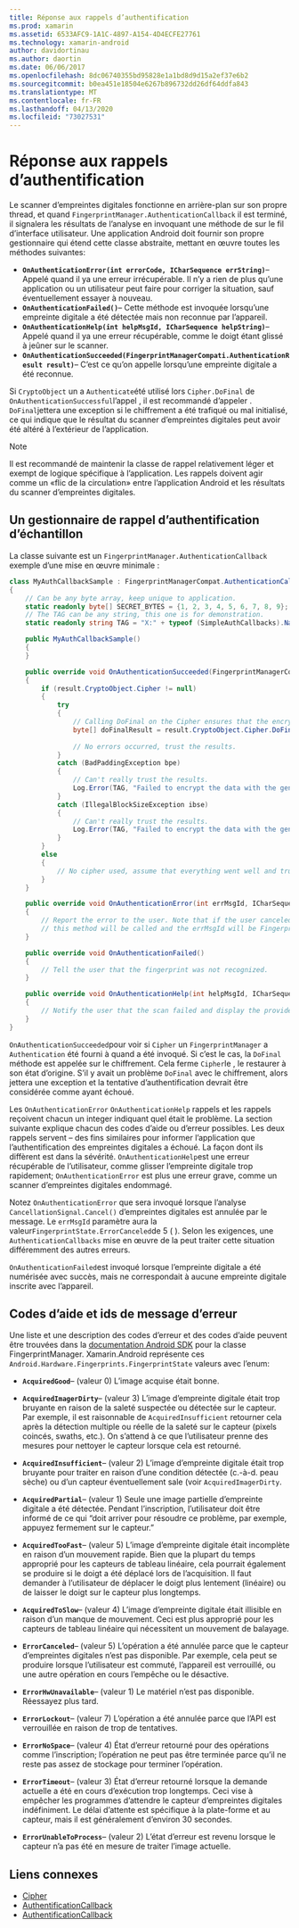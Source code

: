 ```yaml
---
title: Réponse aux rappels d’authentification
ms.prod: xamarin
ms.assetid: 6533AFC9-1A1C-4897-A154-4D4ECFE27761
ms.technology: xamarin-android
author: davidortinau
ms.author: daortin
ms.date: 06/06/2017
ms.openlocfilehash: 8dc06740355bd95828e1a1bd8d9d15a2ef37e6b2
ms.sourcegitcommit: b0ea451e18504e6267b896732dd26df64ddfa843
ms.translationtype: MT
ms.contentlocale: fr-FR
ms.lasthandoff: 04/13/2020
ms.locfileid: "73027531"
---
```

# <a name="responding-to-authentication-callbacks"></a>Réponse aux rappels d’authentification

Le scanner d’empreintes digitales fonctionne en arrière-plan sur son propre thread, et quand `FingerprintManager.AuthenticationCallback` il est terminé, il signalera les résultats de l’analyse en invoquant une méthode de sur le fil d’interface utilisateur. Une application Android doit fournir son propre gestionnaire qui étend cette classe abstraite, mettant en œuvre toutes les méthodes suivantes:

- **`OnAuthenticationError(int errorCode, ICharSequence errString)`**&ndash; Appelé quand il ya une erreur irrécupérable. Il n’y a rien de plus qu’une application ou un utilisateur peut faire pour corriger la situation, sauf éventuellement essayer à nouveau.
- **`OnAuthenticationFailed()`**&ndash; Cette méthode est invoquée lorsqu’une empreinte digitale a été détectée mais non reconnue par l’appareil.
- **`OnAuthenticationHelp(int helpMsgId, ICharSequence helpString)`**&ndash; Appelé quand il ya une erreur récupérable, comme le doigt étant glissé à jeûner sur le scanner.
- **`OnAuthenticationSucceeded(FingerprintManagerCompati.AuthenticationResult result)`**&ndash; C’est ce qu’on appelle lorsqu’une empreinte digitale a été reconnue.

Si `CryptoObject` un a `Authenticate`été utilisé lors `Cipher.DoFinal` de `OnAuthenticationSuccessful`l’appel , il est recommandé d’appeler .
`DoFinal`jettera une exception si le chiffrement a été trafiqué ou mal initialisé, ce qui indique que le résultat du scanner d’empreintes digitales peut avoir été altéré à l’extérieur de l’application.

> [!NOTE]
> Il est recommandé de maintenir la classe de rappel relativement léger et exempt de logique spécifique à l’application. Les rappels doivent agir comme un «flic de la circulation» entre l’application Android et les résultats du scanner d’empreintes digitales.

## <a name="a-sample-authentication-callback-handler"></a>Un gestionnaire de rappel d’authentification d’échantillon

La classe suivante est un `FingerprintManager.AuthenticationCallback` exemple d’une mise en œuvre minimale : 

```csharp
class MyAuthCallbackSample : FingerprintManagerCompat.AuthenticationCallback
{
    // Can be any byte array, keep unique to application.
    static readonly byte[] SECRET_BYTES = {1, 2, 3, 4, 5, 6, 7, 8, 9};
    // The TAG can be any string, this one is for demonstration.
    static readonly string TAG = "X:" + typeof (SimpleAuthCallbacks).Name;

    public MyAuthCallbackSample()
    {
    }

    public override void OnAuthenticationSucceeded(FingerprintManagerCompat.AuthenticationResult result)
    {
        if (result.CryptoObject.Cipher != null) 
        {
            try
            {
                // Calling DoFinal on the Cipher ensures that the encryption worked.
                byte[] doFinalResult = result.CryptoObject.Cipher.DoFinal(SECRET_BYTES);
    
                // No errors occurred, trust the results.              
            }
            catch (BadPaddingException bpe)
            {
                // Can't really trust the results.
                Log.Error(TAG, "Failed to encrypt the data with the generated key." + bpe);
            }
            catch (IllegalBlockSizeException ibse)
            {
                // Can't really trust the results.
                Log.Error(TAG, "Failed to encrypt the data with the generated key." + ibse);
            }
        }
        else
        {
            // No cipher used, assume that everything went well and trust the results.
        }
    }

    public override void OnAuthenticationError(int errMsgId, ICharSequence errString)
    {
        // Report the error to the user. Note that if the user canceled the scan,
        // this method will be called and the errMsgId will be FingerprintState.ErrorCanceled.
    }

    public override void OnAuthenticationFailed()
    {
        // Tell the user that the fingerprint was not recognized.
    }

    public override void OnAuthenticationHelp(int helpMsgId, ICharSequence helpString)
    {
        // Notify the user that the scan failed and display the provided hint.
    }
}
```

`OnAuthenticationSucceeded`pour voir si `Cipher` un `FingerprintManager` a `Authentication` été fourni à quand a été invoqué. Si c’est le cas, la `DoFinal` méthode est appelée sur le chiffrement. Cela ferme `Cipher`le , le restaurer à son état d’origine. S’il y avait un problème `DoFinal` avec le chiffrement, alors jettera une exception et la tentative d’authentification devrait être considérée comme ayant échoué.

Les `OnAuthenticationError` `OnAuthenticationHelp` rappels et les rappels reçoivent chacun un integer indiquant quel était le problème. La section suivante explique chacun des codes d’aide ou d’erreur possibles. Les deux rappels servent &ndash; des fins similaires pour informer l’application que l’authentification des empreintes digitales a échoué. La façon dont ils diffèrent est dans la sévérité. `OnAuthenticationHelp`est une erreur récupérable de l’utilisateur, comme glisser l’empreinte digitale trop rapidement; `OnAuthenticationError` est plus une erreur grave, comme un scanner d’empreintes digitales endommagé.

Notez `OnAuthenticationError` que sera invoqué lorsque l’analyse `CancellationSignal.Cancel()` d’empreintes digitales est annulée par le message. Le `errMsgId` paramètre aura la valeur`FingerprintState.ErrorCanceled`de 5 ( ). Selon les exigences, une `AuthenticationCallbacks` mise en œuvre de la peut traiter cette situation différemment des autres erreurs. 

`OnAuthenticationFailed`est invoqué lorsque l’empreinte digitale a été numérisée avec succès, mais ne correspondait à aucune empreinte digitale inscrite avec l’appareil. 

## <a name="help-codes-and-error-message-ids"></a>Codes d’aide et ids de message d’erreur 

Une liste et une description des codes d’erreur et des codes d’aide peuvent être trouvées dans la [documentation Android SDK](https://developer.android.com/reference/android/hardware/fingerprint/FingerprintManager.html#FINGERPRINT_ACQUIRED_GOOD) pour la classe FingerprintManager. Xamarin.Android représente ces `Android.Hardware.Fingerprints.FingerprintState` valeurs avec l’enum:

- **`AcquiredGood`**&ndash; (valeur 0) L’image acquise était bonne.

- **`AcquiredImagerDirty`**&ndash; (valeur 3) L’image d’empreinte digitale était trop bruyante en raison de la saleté suspectée ou détectée sur le capteur. Par exemple, il est raisonnable de `AcquiredInsufficient` retourner cela après la détection multiple ou réelle de la saleté sur le capteur (pixels coincés, swaths, etc.). On s’attend à ce que l’utilisateur prenne des mesures pour nettoyer le capteur lorsque cela est retourné.

- **`AcquiredInsufficient`**&ndash; (valeur 2) L’image d’empreinte digitale était trop bruyante pour traiter en raison d’une condition détectée (c.-à-d. peau sèche) ou d’un capteur éventuellement sale (voir `AcquiredImagerDirty`.

- **`AcquiredPartial`**&ndash; (valeur 1) Seule une image partielle d’empreinte digitale a été détectée. Pendant l’inscription, l’utilisateur doit être informé de ce qui &ldquo;doit arriver pour résoudre ce problème, par exemple, appuyez fermement sur le capteur.&rdquo;

- **`AcquiredTooFast`**&ndash; (valeur 5) L’image d’empreinte digitale était incomplète en raison d’un mouvement rapide. Bien que la plupart du temps approprié pour les capteurs de tableau linéaire, cela pourrait également se produire si le doigt a été déplacé lors de l’acquisition. Il faut demander à l’utilisateur de déplacer le doigt plus lentement (linéaire) ou de laisser le doigt sur le capteur plus longtemps.

- **`AcquiredToSlow`**&ndash; (valeur 4) L’image d’empreinte digitale était illisible en raison d’un manque de mouvement. Ceci est plus approprié pour les capteurs de tableau linéaire qui nécessitent un mouvement de balayage.

- **`ErrorCanceled`**&ndash; (valeur 5) L’opération a été annulée parce que le capteur d’empreintes digitales n’est pas disponible. Par exemple, cela peut se produire lorsque l’utilisateur est commuté, l’appareil est verrouillé, ou une autre opération en cours l’empêche ou le désactive.

- **`ErrorHwUnavailable`**&ndash; (valeur 1) Le matériel n’est pas disponible. Réessayez plus tard.

- **`ErrorLockout`**&ndash; (valeur 7) L’opération a été annulée parce que l’API est verrouillée en raison de trop de tentatives.

- **`ErrorNoSpace`**&ndash; (valeur 4) État d’erreur retourné pour des opérations comme l’inscription; l’opération ne peut pas être terminée parce qu’il ne reste pas assez de stockage pour terminer l’opération.

- **`ErrorTimeout`**&ndash; (valeur 3) État d’erreur retourné lorsque la demande actuelle a été en cours d’exécution trop longtemps. Ceci vise à empêcher les programmes d’attendre le capteur d’empreintes digitales indéfiniment. Le délai d’attente est spécifique à la plate-forme et au capteur, mais il est généralement d’environ 30 secondes.

- **`ErrorUnableToProcess`**&ndash; (valeur 2) L’état d’erreur est revenu lorsque le capteur n’a pas été en mesure de traiter l’image actuelle.

## <a name="related-links"></a>Liens connexes

- [Cipher](https://docs.oracle.com/javase/7/docs/api/javax/crypto/Cipher.html)
- [AuthentificationCallback](https://developer.android.com/reference/android/hardware/fingerprint/FingerprintManager.AuthenticationCallback.html)
- [AuthentificationCallback](https://developer.android.com/reference/android/support/v4/hardware/fingerprint/FingerprintManagerCompat.AuthenticationCallback.html)
